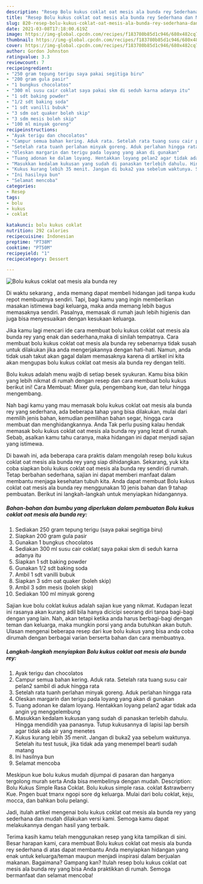 ```yaml
---
description: "Resep Bolu kukus coklat oat mesis ala bunda rey Sederhana dan Mudah Dibuat"
title: "Resep Bolu kukus coklat oat mesis ala bunda rey Sederhana dan Mudah Dibuat"
slug: 820-resep-bolu-kukus-coklat-oat-mesis-ala-bunda-rey-sederhana-dan-mudah-dibuat
date: 2021-03-08T17:18:00.619Z
image: https://img-global.cpcdn.com/recipes/f183780b85d1c946/680x482cq70/bolu-kukus-coklat-oat-mesis-ala-bunda-rey-foto-resep-utama.jpg
thumbnail: https://img-global.cpcdn.com/recipes/f183780b85d1c946/680x482cq70/bolu-kukus-coklat-oat-mesis-ala-bunda-rey-foto-resep-utama.jpg
cover: https://img-global.cpcdn.com/recipes/f183780b85d1c946/680x482cq70/bolu-kukus-coklat-oat-mesis-ala-bunda-rey-foto-resep-utama.jpg
author: Gordon Johnston
ratingvalue: 3.3
reviewcount: 7
recipeingredient:
- "250 gram tepung terigu saya pakai segitiga biru"
- "200 gram gula pasir"
- "1 bungkus chocolatos"
- "300 ml susu cair coklat saya pakai skm di seduh karna adanya itu"
- "1 sdt baking powder"
- "1/2 sdt baking soda"
- "1 sdt vanilli bubuk"
- "3 sdm oat quaker boleh skip"
- "3 sdm mesis boleh skip"
- "100 ml minyak goreng"
recipeinstructions:
- "Ayak terigu dan chocolatos"
- "Campur semua bahan kering. Aduk rata. Setelah rata tuang susu cair pelan2 sambil di aduk hingga rata"
- "Setelah rata tuanh perlahan minyak goreng. Aduk perlahan hingga rata"
- "Oleskan margarin dan terigu pada loyang yang akan di gunakan"
- "Tuang adonan ke dalam loyang. Hentakkan loyang pelan2 agar tidak ada angin yg menggelembung"
- "Masukkan kedalam kukusan yang sudah di panaskan terlebih dahulu. Hingga mendidih yaa panasnya. Tutup kukusannya di lapisi lap bersih agar tidak ada air yang menetes"
- "Kukus kurang lebih 35 menit. Jangan di buka2 yaa sebelum waktunya. Setelah itu test tusuk, jika tidak ada yang menempel bearti sudah matang"
- "Ini hasilnya bun"
- "Selamat mencoba"
categories:
- Resep
tags:
- bolu
- kukus
- coklat

katakunci: bolu kukus coklat 
nutrition: 292 calories
recipecuisine: Indonesian
preptime: "PT38M"
cooktime: "PT50M"
recipeyield: "1"
recipecategory: Dessert

---
```



![Bolu kukus coklat oat mesis ala bunda rey](https://img-global.cpcdn.com/recipes/f183780b85d1c946/680x482cq70/bolu-kukus-coklat-oat-mesis-ala-bunda-rey-foto-resep-utama.jpg)

Di waktu  sekarang , anda memang dapat membeli hidangan jadi tanpa kudu repot membuatnya sendiri. Tapi, bagi kamu yang ingin memberikan masakan istimewa bagi keluarga, maka anda memang lebih bagus memasaknya sendiri. Pasalnya, memasak di rumah jauh lebih higienis dan juga bisa menyesuaikan dengan kesukaan keluarga.

Jika kamu lagi mencari ide cara membuat bolu kukus coklat oat mesis ala bunda rey yang enak dan sederhana,maka di sinilah tempatnya. Cara membuat bolu kukus coklat oat mesis ala bunda rey  sebenarnya tidak susah untuk dilakukan jika anda mengerjakannya dengan hati-hati. Namun, anda tidak usah takut akan gagal dalam memasaknya 
karena di artikel ini kita akan mengupas bolu kukus coklat oat mesis ala bunda rey dengan teliti.  

Bolu kukus adalah menu wajib di setiap besek syukuran. Kamu bisa bikin yang lebih nikmat di rumah dengan resep dan cara membuat bolu kukus berikut ini! Cara Membuat: Mixer gula, pengembang kue, dan telur hingga mengembang.

Nah bagi kamu yang mau memasak bolu kukus coklat oat mesis ala bunda rey yang sederhana, ada beberapa tahap yang bisa dilakukan, mulai dari memilih jenis bahan, kemudian pemilihan bahan segar, hingga cara membuat dan menghidangkannya. Anda Tak perlu pusing kalau hendak memasak bolu kukus coklat oat mesis ala bunda rey yang lezat di rumah. Sebab, asalkan kamu  tahu caranya, maka hidangan ini dapat menjadi sajian yang istimewa.

Di bawah ini, ada beberapa cara praktis  dalam mengolah resep bolu kukus coklat oat mesis ala bunda rey yang siap dihidangkan. Sekarang, yuk kita coba siapkan bolu kukus coklat oat mesis ala bunda rey sendiri di rumah. Tetap berbahan sederhana, sajian ini dapat memberi manfaat dalam membantu menjaga kesehatan tubuh kita. Anda dapat membuat Bolu kukus coklat oat mesis ala bunda rey menggunakan 10 jenis bahan dan 9 tahap pembuatan. Berikut ini langkah-langkah untuk menyiapkan hidangannya.

<!--inarticleads1-->

##### Bahan-bahan dan bumbu yang diperlukan dalam pembuatan Bolu kukus coklat oat mesis ala bunda rey:

1. Sediakan 250 gram tepung terigu (saya pakai segitiga biru)
1. Siapkan 200 gram gula pasir
1. Gunakan 1 bungkus chocolatos
1. Sediakan 300 ml susu cair coklat( saya pakai skm di seduh karna adanya itu
1. Siapkan 1 sdt baking powder
1. Gunakan 1/2 sdt baking soda
1. Ambil 1 sdt vanilli bubuk
1. Siapkan 3 sdm oat quaker (boleh skip)
1. Ambil 3 sdm mesis (boleh skip)
1. Sediakan 100 ml minyak goreng


Sajian kue bolu coklat kukus adalah sajian kue yang nikmat. Kudapan lezat ini rasanya akan kurang adil bila hanya dicicipi seorang diri tanpa bagi-bagi dengan yang lain. Nah, akan tetapi ketika anda harus berbagi-bagi dengan teman dan keluarga, maka mungkin porsi yang anda butuhkan akan butuh. Ulasan mengenai beberapa resep dari kue bolu kukus yang bisa anda coba dirumah dengan berbagai varian berserta bahan dan cara membuatnya. 

<!--inarticleads2-->

##### Langkah-langkah menyiapkan Bolu kukus coklat oat mesis ala bunda rey:

1. Ayak terigu dan chocolatos
1. Campur semua bahan kering. Aduk rata. Setelah rata tuang susu cair pelan2 sambil di aduk hingga rata
1. Setelah rata tuanh perlahan minyak goreng. Aduk perlahan hingga rata
1. Oleskan margarin dan terigu pada loyang yang akan di gunakan
1. Tuang adonan ke dalam loyang. Hentakkan loyang pelan2 agar tidak ada angin yg menggelembung
1. Masukkan kedalam kukusan yang sudah di panaskan terlebih dahulu. Hingga mendidih yaa panasnya. Tutup kukusannya di lapisi lap bersih agar tidak ada air yang menetes
1. Kukus kurang lebih 35 menit. Jangan di buka2 yaa sebelum waktunya. Setelah itu test tusuk, jika tidak ada yang menempel bearti sudah matang
1. Ini hasilnya bun
1. Selamat mencoba


Meskipun kue bolu kukus mudah dijumpai di pasaran dan harganya tergolong murah serta Anda bisa membelinya dengan mudah. Description: Bolu Kukus Simple Rasa Coklat. Bolu kukus simple rasa. coklat &amp;strawberry Kue. Pngen buat tmanx ngopi sore dg keluarga. Mulai dari bolu coklat, keju, mocca, dan bahkan bolu pelangi. 

Jadi, itulah artikel mengenai  bolu kukus coklat oat mesis ala bunda rey  yang sederhana dan mudah dilakukan versi kami. Semoga kamu dapat melakukannya dengan hasil yang terbaik. 

Terima kasih kamu telah menggunakan resep yang kita tampilkan di sini. Besar harapan kami, cara membuat  Bolu kukus coklat oat mesis ala bunda rey sederhana di atas dapat membantu Anda menyiapkan hidangan yang enak untuk keluarga/teman maupun menjadi inspirasi dalam berjualan makanan. Bagaimana? Gampang kan? Itulah resep bolu kukus coklat oat mesis ala bunda rey yang bisa Anda praktikkan di rumah. Semoga bermanfaat dan selamat mencoba!

